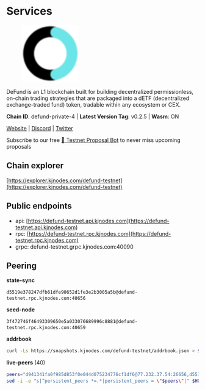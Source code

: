 # Services

<figure><img src="https://raw.githubusercontent.com/kj89/cosmos-images/main/logos/defund.png" width="150" alt=""><figcaption></figcaption></figure>

DeFund is an L1 blockchain built for building decentralized permissionless,  on-chain trading strategies that are packaged into a dETF (decentralized  exchange-traded fund) token, tradable within any ecosystem or CEX.

**Chain ID**: defund-private-4 | **Latest Version Tag**: v0.2.5 | **Wasm**: ON

[Website](https://www.defund.app) | [Discord](https://discord.gg/FV26pRPZ3P) | [Twitter](https://twitter.com/defund_finance)



Subscribe to our free [🤖 Testnet Proposal Bot](https://t.me/kjnodes_testnet_proposal_bot) to never miss upcoming proposals


## Chain explorer
[https://explorer.kjnodes.com/defund-testnet](https://explorer.kjnodes.com/defund-testnet)

## Public endpoints

* api: [https://defund-testnet.api.kjnodes.com](https://defund-testnet.api.kjnodes.com)
* rpc: [https://defund-testnet.rpc.kjnodes.com](https://defund-testnet.rpc.kjnodes.com)
* grpc: defund-testnet.grpc.kjnodes.com:40090

## Peering

**state-sync**

```text
d5519e378247dfb61dfe90652d1fe3e2b3005a5b@defund-testnet.rpc.kjnodes.com:40656
```

**seed-node**

```text
3f472746f46493309650e5a033076689996c8881@defund-testnet.rpc.kjnodes.com:40659
```

**addrbook**
```bash
curl -Ls https://snapshots.kjnodes.com/defund-testnet/addrbook.json > $HOME/.defund/config/addrbook.json
```

**live-peers** (40)
```bash
peers="d941341fa0f985d853f0e044d075234776cf1df6@77.232.37.54:26656,d5519e378247dfb61dfe90652d1fe3e2b3005a5b@65.109.68.190:40656,ef7aa61f227ae0449f4eda42b00652fe7e1577b1@65.109.85.215:36656,d1b61b43b9475e9d509f720415b75c30cb92bfb3@89.117.58.38:26656,a32570fc38ffbff20cd4cbf72b335f4ef810d017@65.21.105.44:40656,86ba2d9b6d88cd7776147a39b4eb377bd47749fb@62.141.45.243:40656,10c636cde873aa942d1d37c01ec6b91b8231fb43@65.21.57.72:26656,ea1af576f728832d90d4fe9944e45743bb270f24@154.12.245.40:30656,e26206d0e39515fb07915b28e468729340eb112e@38.242.244.163:26656,6f82e772ee8ae1895edc9743dbb269fb7c33f06a@144.91.89.158:30656,38c2e79f4d9043aac5fd699d3bd5b8c3bdab0ab2@154.12.241.185:26656,9f950e7aae61ef055706fc393d62764819d1aa54@62.171.169.230:40656,52a6de973b9ad92caada32c2e65655b4d92578de@65.109.2.29:26656,8db4b24f6d1ad836b8d0ac7222971cd428ff6ca8@185.182.187.136:40656,3db1eb8f5c41b8a551e3edd52e0d6150134d45f4@155.133.22.129:26656,ddde85fd6bbb3db544750411f1bb6d3b5b40e700@65.108.92.199:40656,48fe32b3f93472a26854ee6fef69447f62a265ed@199.175.98.109:26656,2b8a63defdcde856b7c4febac9658ad2ef26befb@65.108.9.230:18656,00d115036d02ca5a5e8498fc1c87d56fd3f7f19c@65.109.106.211:26656,7f8cdf82657d23568c650a87b039539d4b234016@164.68.113.162:30656,78c53aca778b1239158cf4bf6a3aeeb2239501bb@38.242.216.35:40656,bfef03639bddf4fa503bb75c83af2b5f12c8276c@161.97.155.154:26656,ba0abf77c2dec230a7ae06b32d1abf63dbd48642@5.9.82.120:61656,e0051024da03786ee8008f2ca310bb3ea05edab1@167.86.102.206:26656,a82e76d4c9e2f3caf5c9b28a7ce48be7374f122d@161.35.90.88:26656,4df8eb475acb402f6c86b710bf1b7ac4fa7a87e9@194.146.13.254:26656,807a0dc497bec0ab730310738ef7d27fd3df7671@155.133.27.248:27656,0f25e490f15bdb3453d2f5a86344d4cd68411233@135.181.88.50:40656,e3c348467a8c88c0f65e2ca8a71875d2a384b8b4@185.16.39.19:60656,41c5b53745e065bee2f46970e6590ce1c4884401@164.68.113.190:26656,3209ec925afead6706ac250aae88d1b85a45a2d3@167.86.85.247:30656,28f14b89d10992cff60cbe98d4cd1cf84b1d2c60@88.99.214.188:26656,2dbf17b447b86f551460a9b131550e9c1aedabfe@89.22.231.244:26656,76d932d75b5de4c1799f8702b0047a4ab3de1b14@154.53.63.156:30656,2687b608599ef656f343a790f21fb3fb9292668e@194.146.13.187:26656,d9516be6f5fffad9d2fa4354126c46ca5a6c9310@154.53.55.128:30656,b8435a6a109a9ad95057ce0f1786caf2e9dd0fcc@93.100.235.162:18656,5a173cbd537b8f75063b2db51131fa906236376e@65.109.93.152:32656,0108df8793ec07fa82ea202d54b70c603b827ea4@5.9.81.251:656,7b93283e8da7a2bf0709ffcb73bfddcc3eaf1f59@144.126.135.89:26656"
sed -i -e "s|^persistent_peers *=.*|persistent_peers = \"$peers\"|" $HOME/.defund/config/config.toml
```
